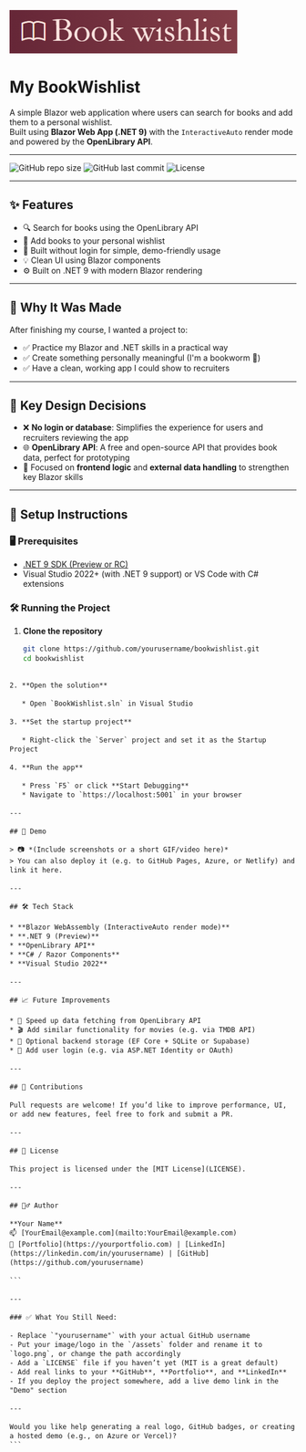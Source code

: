 
![BookWishlist Logo](./assets/logo.png)

# My BookWishlist

A simple Blazor web application where users can search for books and add them to a personal wishlist.  
Built using **Blazor Web App (.NET 9)** with the `InteractiveAuto` render mode and powered by the **OpenLibrary API**.

---

![GitHub repo size](https://img.shields.io/github/repo-size/yourusername/bookwishlist)
![GitHub last commit](https://img.shields.io/github/last-commit/yourusername/bookwishlist)
![License](https://img.shields.io/github/license/yourusername/bookwishlist)

---

## ✨ Features

- 🔍 Search for books using the OpenLibrary API
- 📝 Add books to your personal wishlist
- 🧠 Built without login for simple, demo-friendly usage
- 💡 Clean UI using Blazor components
- ⚙️ Built on .NET 9 with modern Blazor rendering

---

## 🎯 Why It Was Made

After finishing my course, I wanted a project to:

- ✅ Practice my Blazor and .NET skills in a practical way
- ✅ Create something personally meaningful (I'm a bookworm 📖)
- ✅ Have a clean, working app I could show to recruiters

---

## 🧠 Key Design Decisions

- ❌ **No login or database**: Simplifies the experience for users and recruiters reviewing the app
- 🌐 **OpenLibrary API**: A free and open-source API that provides book data, perfect for prototyping
- 🧪 Focused on **frontend logic** and **external data handling** to strengthen key Blazor skills

---

## 🔧 Setup Instructions

### 🖥️ Prerequisites

- [.NET 9 SDK (Preview or RC)](https://dotnet.microsoft.com/en-us/download/dotnet/9.0)
- Visual Studio 2022+ (with .NET 9 support) or VS Code with C# extensions

### 🛠️ Running the Project

1. **Clone the repository**
   ```bash
   git clone https://github.com/yourusername/bookwishlist.git
   cd bookwishlist
````

2. **Open the solution**

   * Open `BookWishlist.sln` in Visual Studio

3. **Set the startup project**

   * Right-click the `Server` project and set it as the Startup Project

4. **Run the app**

   * Press `F5` or click **Start Debugging**
   * Navigate to `https://localhost:5001` in your browser

---

## 🚀 Demo

> 📷 *(Include screenshots or a short GIF/video here)*
> You can also deploy it (e.g. to GitHub Pages, Azure, or Netlify) and link it here.

---

## 🛠️ Tech Stack

* **Blazor WebAssembly (InteractiveAuto render mode)**
* **.NET 9 (Preview)**
* **OpenLibrary API**
* **C# / Razor Components**
* **Visual Studio 2022**

---

## 📈 Future Improvements

* 🔄 Speed up data fetching from OpenLibrary API
* 🎬 Add similar functionality for movies (e.g. via TMDB API)
* 💾 Optional backend storage (EF Core + SQLite or Supabase)
* 👤 Add user login (e.g. via ASP.NET Identity or OAuth)

---

## 🤝 Contributions

Pull requests are welcome! If you’d like to improve performance, UI, or add new features, feel free to fork and submit a PR.

---

## 📄 License

This project is licensed under the [MIT License](LICENSE).

---

## 🧙‍♂️ Author

**Your Name**
📫 [YourEmail@example.com](mailto:YourEmail@example.com)
🔗 [Portfolio](https://yourportfolio.com) | [LinkedIn](https://linkedin.com/in/yourusername) | [GitHub](https://github.com/yourusername)

```

---

### ✅ What You Still Need:

- Replace `"yourusername"` with your actual GitHub username
- Put your image/logo in the `/assets` folder and rename it to `logo.png`, or change the path accordingly
- Add a `LICENSE` file if you haven’t yet (MIT is a great default)
- Add real links to your **GitHub**, **Portfolio**, and **LinkedIn**
- If you deploy the project somewhere, add a live demo link in the "Demo" section

---

Would you like help generating a real logo, GitHub badges, or creating a hosted demo (e.g., on Azure or Vercel)?
```
